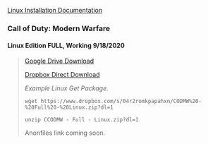 [Linux Installation Documentation](https://github.com/SinsGoated/PrivateDedicated/blob/master/LINUX.md)

### Call of Duty: Modern Warfare
#### Linux Edition FULL, Working 9/18/2020

 > 
 >
 > [Google Drive Download](https://drive.google.com/file/d/14DQ_obkYOH6uziX-BgIG-bqMgCTIcfzl/view)
 > 
 > [Dropbox Direct Download](https://www.dropbox.com/s/04r2romkpapahxn/CODMW%20-%20Full%20-%20Linux.zip?dl=1)
 > 
 > *Example Linux Get Package.*
 >
 > ```wget https://www.dropbox.com/s/04r2romkpapahxn/CODMW%20-%20Full%20-%20Linux.zip?dl=1```
 >
 > ```unzip CCODMW - Full - Linux.zip?dl=1```
 >
 > Anonfiles link coming soon.
 >
 >
